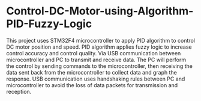 # Control-DC-Motor-using-Algorithm-PID-Fuzzy-Logic
This project uses STM32F4 microcontroller to apply PID algorithm to control DC motor position and speed.
PID algorithm applies fuzzy logic to increase control accuracy and control quality.
Via USB communication between microcontroller and PC to transmit and receive data.
The PC will perform the control by sending commands to the microcontroller, then receiving the data sent back from the microcontroller to collect data and graph the response.
USB communication uses handshaking rules between PC and microcontroller to avoid the loss of data packets for transmission and reception.
